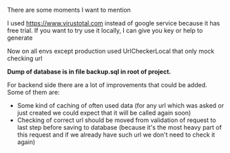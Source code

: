 There are some moments I want to mention

I used https://www.virustotal.com instead of google service because it has free trial.
If you want to try use it locally, I can give you key or help to generate

Now on all envs except production used UrlCheckerLocal that only mock checking url

**Dump of database is in file backup.sql in root of project.**

For backend side there are a lot of improvements that could be added.
Some of them are:

* Some kind of caching of often used data (for any url which was asked or just created we could expect that it will be called again soon)
* Checking of correct url should be moved from validation of request to last step before saving to database (because it's the most heavy part of this request and if we already have such url we don't need to check it again)
